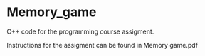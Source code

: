 # Memory_game

C++ code for the programming course assigment.

Instructions for the assigment can be found in Memory game.pdf
